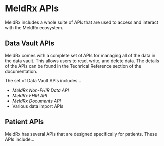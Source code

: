 # MeldRx APIs

MeldRx includes a whole suite of APIs that are used to access and interact with the MeldRx ecosystem.

## Data Vault APIs

MeldRx comes with a complete set of APIs for managing all of the data in the data vault.
This allows users to read, write, and delete data.
The details of the APIs can be found in the Technical Reference section of the documentation.

The set of Data Vault APIs includes...
- _MeldRx Non-FHIR Data API_
- _MeldRx FHIR API_
- _MeldRx Documents API_
- Various data import APIs

## Patient APIs

MeldRx has several APIs that are designed specifically for patients.
These APIs include...
